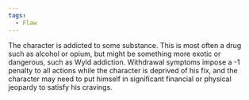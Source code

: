 ```yaml
---
tags:
  - Flaw
---
```

The character is addicted to some substance. This is most often a drug such as alcohol or opium, but might be something more exotic or dangerous, such as Wyld addiction. Withdrawal symptoms impose a -1 penalty to all actions while the character is deprived of his fix, and the character may need to put himself in significant financial or physical jeopardy to satisfy his cravings.